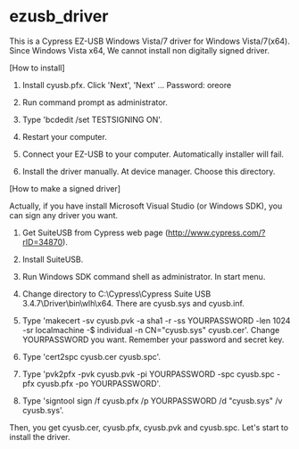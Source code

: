 ezusb_driver
============

This is a Cypress EZ-USB Windows Vista/7 driver for Windows Vista/7(x64).
Since Windows Vista x64, We cannot install non digitally signed driver.


[How to install]

1. Install cyusb.pfx.
	Click 'Next', 'Next' ...
	Password: oreore
	
2. Run command prompt as administrator.

3. Type 'bcdedit /set TESTSIGNING ON'.

4. Restart your computer.

5. Connect your EZ-USB to your computer.
	Automatically installer will fail.

6. Install the driver manually.
	At device manager.
	Choose this directory.


[How to make a signed driver]

Actually, if you have install Microsoft Visual Studio (or Windows SDK), you can sign any driver you want.

1. Get SuiteUSB from Cypress web page (http://www.cypress.com/?rID=34870).

2. Install SuiteUSB.

3. Run Windows SDK command shell as administrator.
	In start menu.

4. Change directory to C:\Cypress\Cypress Suite USB 3.4.7\Driver\bin\wlh\x64.
	There are cyusb.sys and cyusb.inf.

5. Type 'makecert -sv cyusb.pvk -a sha1 -r -ss YOURPASSWORD -len 1024 -sr localmachine -$ individual -n CN="cyusb.sys" cyusb.cer'.
	Change YOURPASSWORD you want.
	Remember your password and secret key.

6. Type 'cert2spc cyusb.cer cyusb.spc'.

7. Type 'pvk2pfx -pvk cyusb.pvk -pi YOURPASSWORD -spc cyusb.spc -pfx cyusb.pfx -po YOURPASSWORD'.

8. Type 'signtool sign /f cyusb.pfx /p YOURPASSWORD  /d "cyusb.sys" /v cyusb.sys'.

Then, you get cyusb.cer, cyusb.pfx, cyusb.pvk and cyusb.spc.
Let's start to install the driver.

